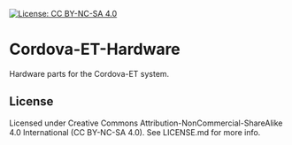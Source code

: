 [![License: CC BY-NC-SA 4.0](https://licensebuttons.net/l/by-nc-sa/4.0/80x15.png)](https://creativecommons.org/licenses/by-nc-sa/4.0/)

# Cordova-ET-Hardware
Hardware parts for the Cordova-ET system.


## License

Licensed under Creative Commons Attribution-NonCommercial-ShareAlike 4.0 International (CC BY-NC-SA 4.0). See LICENSE.md for more info.

